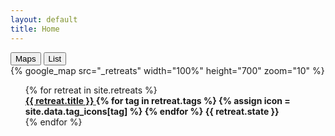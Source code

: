 ```yaml
---
layout: default
title: Home
---
```


<div class="home">
<div class="tab">
  <button class="tablinks active" onclick="openTab(event, 'Maps')">Maps</button>
  <button class="tablinks" onclick="openTab(event, 'List')">List</button>
</div>

<div id="Maps" class="tabcontent active">
  {% google_map src="_retreats" width="100%" height="700" zoom="10" %}
</div>

<div id="List" class="tabcontent">
<ul style="list-style-type:none;">
  {% for retreat in site.retreats %}
  <li>
    <div class="card">
    <b>
    <a href="{{site.baseurl}}{{ retreat.url }}">
      {{ retreat.title }}
    </a>
    {% for tag in retreat.tags %}
      {% assign icon = site.data.tag_icons[tag] %}
      <span class="ec tags {{ icon }}"></span>
    {% endfor %}
    <span class="subtext">{{ retreat.state }} </span>
    </b>
    </div>
  </li>
{% endfor %}
  </ul>
</div>
</div>
